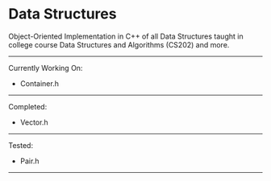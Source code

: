 # Data Structures
Object-Oriented Implementation in C++ of all Data Structures taught in college course Data Structures and Algorithms (CS202) and more.

---

Currently Working On:
- Container.h

---

Completed:
- Vector.h

---

Tested:
- Pair.h

---